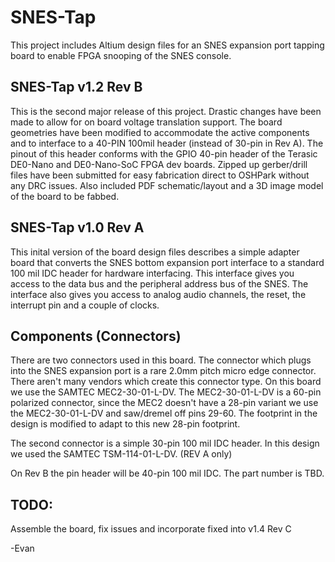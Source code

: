# SNES-Tap
This project includes Altium design files for an SNES expansion port tapping board to enable FPGA snooping of the SNES console.

SNES-Tap v1.2 Rev B
---------------------------------------------------------------------
This is the second major release of this project. Drastic changes have
been made to allow for on board voltage translation support. The board
geometries have been modified to accommodate the active components and 
to interface to a 40-PIN 100mil header (instead of 30-pin in Rev A). 
The pinout of this header conforms with the GPIO 40-pin header of the 
Terasic DE0-Nano and DE0-Nano-SoC FPGA dev boards. Zipped up gerber/drill 
files have been submitted for easy fabrication direct to OSHPark 
without any DRC issues. Also included PDF schematic/layout and a 3D image
model of the board to be fabbed.

SNES-Tap v1.0 Rev A
---------------------------------------------------------------------
This inital version of the board design files describes a simple adapter
board that converts the SNES bottom expansion port interface to a standard
100 mil IDC header for hardware interfacing. This interface gives you access
to the data bus and the peripheral address bus of the SNES. The interface also
gives you access to analog audio channels, the reset, the interrupt pin and a
couple of clocks.

Components (Connectors)
---------------------------------------------------------------------
There are two connectors used in this board. The connector which plugs into the SNES
expansion port is a rare 2.0mm pitch micro edge connector. There aren't many vendors
which create this connector type. On this board we use the SAMTEC MEC2-30-01-L-DV.
The MEC2-30-01-L-DV is a 60-pin polarized connector, since the MEC2 doesn't have a 28-pin
variant we use the MEC2-30-01-L-DV and saw/dremel off pins 29-60. The footprint in the design
is modified to adapt to this new 28-pin footprint.

The second connector is a simple 30-pin 100 mil IDC header. In this design we used the
SAMTEC TSM-114-01-L-DV. (REV A only)

On Rev B the pin header will be 40-pin 100 mil IDC. The part number is TBD.


TODO:
--------
Assemble the board, fix issues and incorporate fixed into v1.4 Rev C

-Evan

